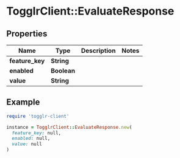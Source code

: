 # TogglrClient::EvaluateResponse

## Properties

| Name | Type | Description | Notes |
| ---- | ---- | ----------- | ----- |
| **feature_key** | **String** |  |  |
| **enabled** | **Boolean** |  |  |
| **value** | **String** |  |  |

## Example

```ruby
require 'togglr-client'

instance = TogglrClient::EvaluateResponse.new(
  feature_key: null,
  enabled: null,
  value: null
)
```

